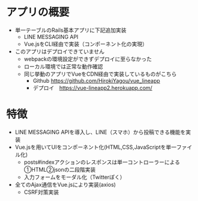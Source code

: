 # アプリの概要
* 単一テーブルのRails基本アプリに下記追加実装
  * LINE MESSAGING API
  * Vue.jsをCLI経由で実装（コンポーネント化の実現）
* このアプリはデプロイできていません
  * webpackの環境設定ができずデプロイに至らなかった
  * ローカル環境では正常な動作確認
  * 同じ挙動のアプリでVueをCDN経由で実装しているものがこちら
    * Github https://github.com/HirokiYagou/vue_lineapp
    * デプロイ　https://vue-lineapp2.herokuapp.com/

# 特徴
* LINE MESSAGING APIを導入し、LINE（スマホ）から投稿できる機能を実装
* Vue.jsを用いてUIをコンポーネント化(HTML,CSS,JavaScriptを単一ファイル化)
  * posts#indexアクションのレスポンスは単一コントローラーによる①HTML②jsonの二段階実装
  * 入力フォームをモーダル化（Twitterぽく）
* 全てのAjax通信をVue.jsにより実装(axios)
  * CSRF対策実装
